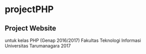 # projectPHP
## Project Website
untuk kelas PHP (Genap 2016/2017)
Fakultas Teknologi Informasi 
Universitas Tarumanagara 2017
